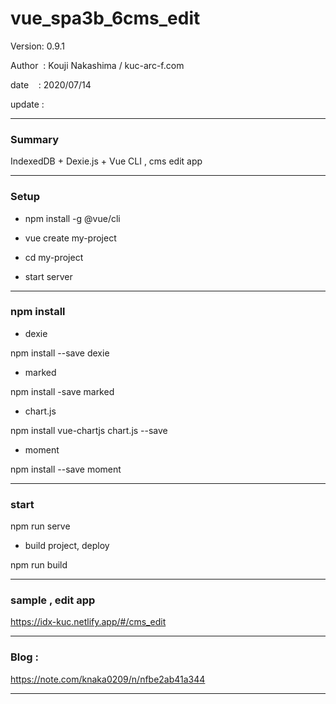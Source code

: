 ﻿# vue_spa3b_6cms_edit

 Version: 0.9.1

 Author  : Kouji Nakashima / kuc-arc-f.com

 date    : 2020/07/14

 update  :

***
### Summary

IndexedDB + Dexie.js + Vue CLI , cms edit app 

***
### Setup

* npm install -g @vue/cli

* vue create my-project

* cd my-project

* start server

***
### npm install

* dexie

npm install --save dexie

* marked

npm install -save marked

* chart.js

npm install vue-chartjs chart.js --save

*  moment

npm install --save moment

***
### start

npm run serve

* build project, deploy

npm run build

***
### sample , edit app

https://idx-kuc.netlify.app/#/cms_edit

***
### Blog :

https://note.com/knaka0209/n/nfbe2ab41a344

***

